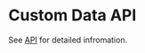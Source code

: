 # Custom Data API

See [API](https://app.gitbook.com/o/TmVItW5TwUC23RxcuDg9/s/KuhDuXL0YPX22VMOHZWV/ "mention") for detailed infromation.
